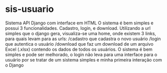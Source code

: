# sis-usuario
Sistema API Django com interface em HTML
O sistema é bem simples e possui 3 funcionalidades. Cadastro, login, e download.
Utilizando a url simples que o django gera, visualiza-se uma home, onde existem 3 links, para quais levam para as urls:
/cadastro que cadastra o novo usuário
/login que autentica o usuário
/download que faz um download de um arquivo Excel (.xlsx) contendo os dados de todos os usuários.
O sistema é bem simples e pode ser melhorado, o login não leva para uma interface para o usuário por se tratar de um sistema simples e minha primeira interação com o Django
